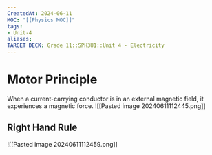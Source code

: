 ```yaml
---
CreatedAt: 2024-06-11
MOC: "[[Physics MOC]]"
tags:
- Unit-4
aliases:
TARGET DECK: Grade 11::SPH3U1::Unit 4 - Electricity
---
```


# Motor Principle
When a current-carrying conductor is in an external magnetic field, it experiences a magnetic force.
![[Pasted image 20240611112445.png]]

## Right Hand Rule
![[Pasted image 20240611112459.png]]

